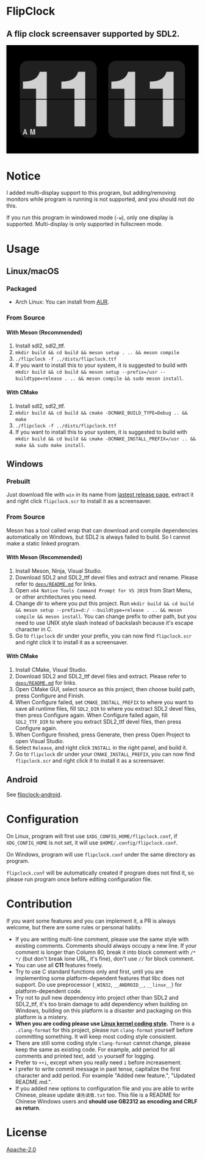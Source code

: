FlipClock
=========

A flip clock screensaver supported by SDL2.
-------------------------------------------

![Screenshot](screenshot.png)

# Notice

I added multi-display support to this program, but adding/removing monitors while program is running is not supported, and you should not do this.

If you run this program in windowed mode (`-w`), only one display is supported. Multi-display is only supported in fullscreen mode.

# Usage

## Linux/macOS

### Packaged

- Arch Linux: You can install from [AUR](https://aur.archlinux.org/packages/flipclock/).

### From Source

#### With Meson (Recommended)

1. Install sdl2, sdl2_ttf.
2. `mkdir build && cd build && meson setup . .. && meson compile`
3. `./flipclock -f ../dists/flipclock.ttf`
4. If you want to install this to your system, it is suggested to build with `mkdir build && cd build && meson setup --prefix=/usr --buildtype=release . .. && meson compile && sudo meson install`.

#### With CMake

1. Install sdl2, sdl2_ttf.
2. `mkdir build && cd build && cmake -DCMAKE_BUILD_TYPE=Debug .. && make`
3. `./flipclock -f ../dists/flipclock.ttf`
4. If you want to install this to your system, it is suggested to build with `mkdir build && cd build && cmake -DCMAKE_INSTALL_PREFIX=/usr .. && make && sudo make install`.

## Windows

### Prebuilt

Just download file with `win` in its name from [lastest release page](https://github.com/AlynxZhou/flipclock/releases/latest), extract it and right click `flipclock.scr` to install it as a screensaver.

### From Source

Meson has a tool called wrap that can download and compile dependencies automatically on Windows, but SDL2 is always failed to build. So I cannot make a static linked program.

#### With Meson (Recommended)

1. Install Meson, Ninja, Visual Studio.
2. Download SDL2 and SDL2_ttf devel files and extract and rename. Please refer to [`deps/README.md`](deps/README.md) for links.
3. Open `x64 Native Tools Command Prompt for VS 2019` from Start Menu, or other architectures you need.
4. Change dir to where you put this project. Run `mkdir build && cd build && meson setup --prefix=d:/ --buildtype=release . .. && meson compile && meson install`. You can change prefix to other path, but you need to use UNIX style slash instead of backslash because it's escape character in C.
5. Go to `flipclock` dir under your prefix, you can now find `flipclock.scr` and right click it to install it as a screensaver.

#### With CMake

1. Install CMake, Visual Studio.
2. Download SDL2 and SDL2_ttf devel files and extract. Please refer to [`deps/README.md`](deps/README.md) for links.
3. Open CMake GUI, select source as this project, then choose build path, press Configure and Finish.
4. When Configure failed, set `CMAKE_INSTALL_PREFIX` to where you want to save all runtime files, fill `SDL2_DIR` to where you extract SDL2 devel files, then press Configure again. When Configure failed again, fill `SDL2_TTF_DIR` to where you extract SDL2_ttf devel files, then press Configure again.
5. When Configure finished, press Generate, then press Open Project to open Visual Studio.
6. Select `Release`, and right click `INSTALL` in the right panel, and build it.
8. Go to `flipclock` dir under your `CMAKE_INSTALL_PREFIX`, you can now find `flipclock.scr` and right click it to install it as a screensaver.

## Android

See [flipclock-android](https://github.com/AlynxZhou/flipclock-android/).

# Configuration

On Linux, program will first use `$XDG_CONFIG_HOME/flipclock.conf`, if `XDG_CONFIG_HOME` is not set, it will use `$HOME/.config/flipclock.conf`.

On Windows, program will use `flipclock.conf` under the same directory as program.

`flipclock.conf` will be automatically created if program does not find it, so please run program once before editing configuration file.

# Contribution

If you want some features and you can implement it, a PR is always welcome, but there are some rules or personal habits:

- If you are writing multi-line comment, please use the same style with existing comments. Comments should always occupy a new line. If your comment is longer than Column 80, break it into block comment with `/* */` (but don't break lone URL, it's fine), don't use `//` for block comment.
- You can use all **C11** features freely.
- Try to use C standard functions only and first, until you are implementing some platform-dependent features that libc does not support. Do use preprocessor (`_WIN32`, `__ANDROID__`, `__linux__`) for platform-dependent code.
- Try not to pull new dependency into project other than SDL2 and SDL2_ttf, it's too brain damage to add dependency when building on Windows, building on this platform is a disaster and packaging on this platform is a mistery.
- **When you are coding please use [Linux kernel coding style](https://www.kernel.org/doc/html/v4.10/process/coding-style.html).** There is a `.clang-format` for this project, please run `clang-format` yourself before committing something. It will keep most coding style consistent.
- There are still some coding style `clang-format` cannot change, please keep the same as existing code. For example, add period for all comments and printed text, add `\n` yourself for logging.
- Prefer to `++i`, except when you really need `i` before increasement.
- I prefer to write commit message in past tense, capitalize the first character and add period. For example "Added new feature.", "Updated README.md.".
- If you added new options to configuration file and you are able to write Chinese, please update `请先读我.txt` too. This file is a README for Chinese Windows users and **should use GB2312 as encoding and CRLF as return**.

# License

[Apache-2.0](./LICENSE)

